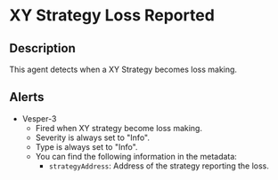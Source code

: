# XY Strategy Loss Reported

## Description

This agent detects when a XY Strategy becomes loss making.


## Alerts

- Vesper-3
  - Fired when XY strategy become loss making.
  - Severity is always set to "Info".
  - Type is always set to "Info".
  - You can find the following information in the metadata:
    - `strategyAddress`: Address of the strategy reporting the loss.
